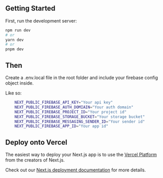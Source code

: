 ## Getting Started

First, run the development server:

```bash
npm run dev
# or
yarn dev
# or
pnpm dev

```

## Then

Create a .env.local file in the root folder and include your firebase config object inside.

Like so:
```bash
    NEXT_PUBLIC_FIREBASE_API_KEY="Your api key"
    NEXT_PUBLIC_FIREBASE_AUTH_DOMIAIN="Your auth domain"
    NEXT_PUBLIC_FIREBASE_PROJECT_ID="Your project id"
    NEXT_PUBLIC_FIREBASE_STORAGE_BUCKET="Your storage bucket"
    NEXT_PUBLIC_FIREBASE_MESSAGING_SENDER_ID="Your sender id"
    NEXT_PUBLIC_FIREBASE_APP_ID="Your app id"
```

## Deploy onto Vercel

The easiest way to deploy your Next.js app is to use the [Vercel Platform](https://vercel.com/new?utm_medium=default-template&filter=next.js&utm_source=create-next-app&utm_campaign=create-next-app-readme) from the creators of Next.js.

Check out our [Next.js deployment documentation](https://nextjs.org/docs/deployment) for more details.
